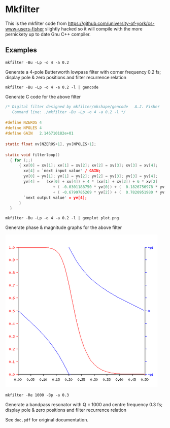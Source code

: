 # Mkfilter

This is the mkfilter code from
https://github.com/university-of-york/cs-www-users-fisher slightly
hacked so it will compile with the more pernickety up to date Gnu C++
compiler.

## Examples

    mkfilter -Bu -Lp -o 4 -a 0.2
Generate a 4-pole Butterworth lowpass filter with corner frequency 0.2 fs;
display pole & zero positions and filter recurrence relation

    mkfilter -Bu -Lp -o 4 -a 0.2 -l | gencode
Generate C code for the above filter

```c
/* Digital filter designed by mkfilter/mkshape/gencode   A.J. Fisher
   Command line: ./mkfilter -Bu -Lp -o 4 -a 0.2 -l */

#define NZEROS 4
#define NPOLES 4
#define GAIN   2.146710182e+01

static float xv[NZEROS+1], yv[NPOLES+1];

static void filterloop()
  { for (;;)
      { xv[0] = xv[1]; xv[1] = xv[2]; xv[2] = xv[3]; xv[3] = xv[4];
        xv[4] = `next input value' / GAIN;
        yv[0] = yv[1]; yv[1] = yv[2]; yv[2] = yv[3]; yv[3] = yv[4];
        yv[4] =   (xv[0] + xv[4]) + 4 * (xv[1] + xv[3]) + 6 * xv[2]
                     + ( -0.0301188750 * yv[0]) + (  0.1826756978 * yv[1])
                     + ( -0.6799785269 * yv[2]) + (  0.7820951980 * yv[3]);
        `next output value' = yv[4];
      }
  }
```

    mkfilter -Bu -Lp -o 4 -a 0.2 -l | genplot plot.png
Generate phase & magnitude graphs for the above filter

![Plot](plot.png)

    mkfilter -Re 1000 -Bp -a 0.3
Generate a bandpass resonator with Q = 1000 and centre frequency 0.3 fs;
display pole & zero positions and filter recurrence relation

See `doc.pdf` for original documentation.
